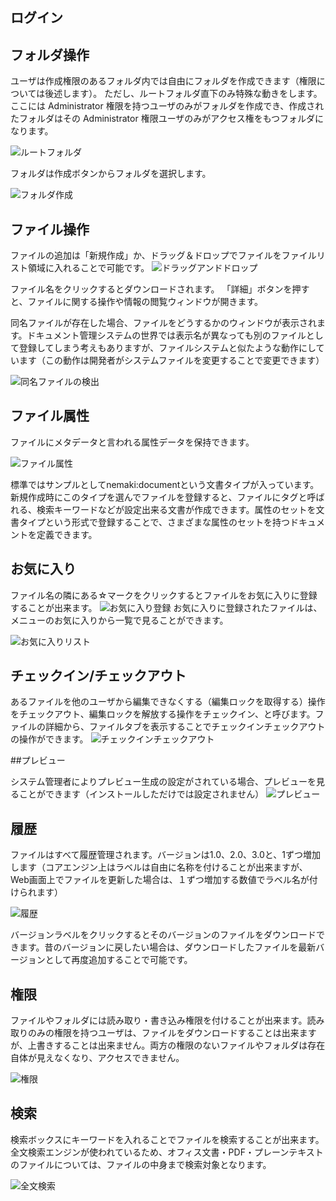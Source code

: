 ## ログイン

## フォルダ操作

ユーザは作成権限のあるフォルダ内では自由にフォルダを作成できます（権限については後述します）。
ただし、ルートフォルダ直下のみ特殊な動きをします。ここには Administrator 権限を持つユーザのみがフォルダを作成でき、作成されたフォルダはその Administrator 権限ユーザのみがアクセス権をもつフォルダになります。

![ルートフォルダ](https://raw.githubusercontent.com/wiki/aegif/NemakiWare/Images/NemakiWare-RootFolder-Ja.png)

フォルダは作成ボタンからフォルダを選択します。

![フォルダ作成](https://raw.githubusercontent.com/wiki/aegif/NemakiWare/Images/NemakiWare-CreateFolder-Ja.png)

## ファイル操作

ファイルの追加は「新規作成」か、ドラッグ＆ドロップでファイルをファイルリスト領域に入れることで可能です。
![ドラッグアンドドロップ](https://raw.githubusercontent.com/wiki/aegif/NemakiWare/Images/NemakiWare-DragDrop-Ja.png)

ファイル名をクリックするとダウンロードされます。
「詳細」ボタンを押すと、ファイルに関する操作や情報の閲覧ウィンドウが開きます。

同名ファイルが存在した場合、ファイルをどうするかのウィンドウが表示されます。ドキュメント管理システムの世界では表示名が異なっても別のファイルとして登録してしまう考えもありますが、ファイルシステムと似たような動作にしています（この動作は開発者がシステムファイルを変更することで変更できます）

![同名ファイルの検出](https://raw.githubusercontent.com/wiki/aegif/NemakiWare/Images/NemakiWare-SameFileDetect-Ja.png)

## ファイル属性

ファイルにメタデータと言われる属性データを保持できます。

![ファイル属性](https://raw.githubusercontent.com/wiki/aegif/NemakiWare/Images/NemakiWare-AttributeTag-Ja.png)

標準ではサンプルとしてnemaki:documentという文書タイプが入っています。新規作成時にこのタイプを選んでファイルを登録すると、ファイルにタグと呼ばれる、検索キーワードなどが設定出来る文書が作成できます。属性のセットを文書タイプという形式で登録することで、さまざまな属性のセットを持つドキュメントを定義できます。


## お気に入り

ファイル名の隣にある☆マークをクリックするとファイルをお気に入りに登録することが出来ます。
![お気に入り登録](https://raw.githubusercontent.com/wiki/aegif/NemakiWare/Images/NemakiWare-Favorite-Ja.png)
お気に入りに登録されたファイルは、メニューのお気に入りから一覧で見ることができます。

![お気に入りリスト](https://raw.githubusercontent.com/wiki/aegif/NemakiWare/Images/NemakiWare-FavoriteList-Ja.png)

## チェックイン/チェックアウト

あるファイルを他のユーザから編集できなくする（編集ロックを取得する）操作をチェックアウト、編集ロックを解放する操作をチェックイン、と呼びます。ファイルの詳細から、ファイルタブを表示することでチェックインチェックアウトの操作ができます。
![チェックインチェックアウト](https://raw.githubusercontent.com/wiki/aegif/NemakiWare/Images/NemakiWare-LockUpdate-Ja.png)


##プレビュー

システム管理者によりプレビュー生成の設定がされている場合、プレビューを見ることができます（インストールしただけでは設定されません）
![プレビュー](https://raw.githubusercontent.com/wiki/aegif/NemakiWare/Images/NemakiWare-Preview-Ja.png)

## 履歴

ファイルはすべて履歴管理されます。バージョンは1.0、2.0、3.0と、1ずつ増加します（コアエンジン上はラベルは自由に名称を付けることが出来ますが、Web画面上でファイルを更新した場合は、１ずつ増加する数値でラベル名が付けられます）

![履歴](https://raw.githubusercontent.com/wiki/aegif/NemakiWare/Images/NemakiWare-Version-Ja.png)

バージョンラベルをクリックするとそのバージョンのファイルをダウンロードできます。昔のバージョンに戻したい場合は、ダウンロードしたファイルを最新バージョンとして再度追加することで可能です。

## 権限

ファイルやフォルダには読み取り・書き込み権限を付けることが出来ます。読み取りのみの権限を持つユーザは、ファイルをダウンロードすることは出来ますが、上書きすることは出来ません。両方の権限のないファイルやフォルダは存在自体が見えなくなり、アクセスできません。

![権限](https://raw.githubusercontent.com/wiki/aegif/NemakiWare/Images/NemakiWare-Authority-Ja.png)


## 検索

検索ボックスにキーワードを入れることでファイルを検索することが出来ます。全文検索エンジンが使われているため、オフィス文書・PDF・プレーンテキストのファイルについては、ファイルの中身まで検索対象となります。

![全文検索](https://raw.githubusercontent.com/wiki/aegif/NemakiWare/Images/NemakiWare-Search-Ja.png)